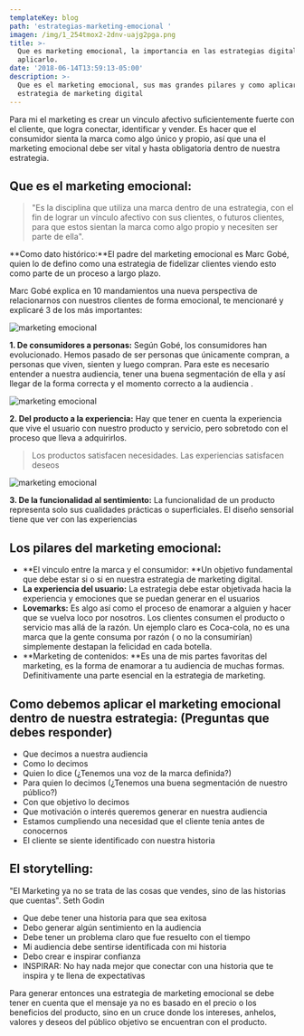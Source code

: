 ```yaml
---
templateKey: blog
path: 'estrategias-marketing-emocional '
imagen: /img/1_254tmox2-2dnv-uajg2pga.png
title: >-
  Que es marketing emocional, la importancia en las estrategias digitales y como
  aplicarlo.
date: '2018-06-14T13:59:13-05:00'
description: >-
  Que es el marketing emocional, sus mas grandes pilares y como aplicarlo a una
  estrategia de marketing digital
---
```

Para mi el marketing es crear un vinculo afectivo suficientemente fuerte con el cliente, que logra conectar, identificar y vender. Es hacer que el consumidor sienta la marca como algo único y propio, así que una el marketing emocional debe ser vital y hasta obligatoria dentro de nuestra estrategia.

## Que es el marketing emocional: 

> "Es la disciplina que utiliza una marca dentro de una estrategia, con el fin de lograr un vínculo afectivo con sus clientes, o futuros clientes, para que estos sientan la marca como algo propio y necesiten ser parte de ella".

**Como dato histórico:**El padre del marketing emocional es Marc Gobé, quien lo de defino como una estrategia de fidelizar clientes viendo esto como parte de un proceso a largo plazo. 

Marc Gobé explica en 10 mandamientos una nueva perspectiva de relacionarnos con nuestros clientes de forma emocional, te mencionaré y explicaré 3 de los más importantes:

![marketing emocional ](/img/1_254tmox2-2dnv-uajg2pga.png)

**1. De consumidores a personas:** Según Gobé, los consumidores han evolucionado. Hemos pasado de ser personas que únicamente compran, a personas que viven, sienten y luego compran. Para este es necesario entender a nuestra audiencia, tener una buena segmentación de ella y así llegar de la forma correcta y el momento correcto a la audiencia . 

![marketing emocional](/img/1_g655vddiqvtqwxcfsssvlg.png)



**2. Del producto a la experiencia:** Hay que tener en cuenta la experiencia que vive el usuario con nuestro producto y servicio, pero sobretodo con el proceso que lleva a adquirirlos. 

> Los productos satisfacen necesidades. Las experiencias satisfacen deseos



![marketing emocional](/img/1_i-wfpn6ygfxihphq6pxryw.png)



**3. De la funcionalidad al sentimiento:** La funcionalidad de un producto representa solo sus cualidades prácticas o superficiales. El diseño sensorial tiene que ver con las experiencias

## Los pilares del marketing emocional:

* **El vinculo entre la marca y el consumidor: **Un objetivo fundamental que debe estar si o si en nuestra estrategia de marketing digital. 
* **La experiencia del usuario:** La estrategia debe estar objetivada hacia la experiencia y emociones que se puedan generar en el usuarios
* **Lovemarks:** Es algo así como el proceso de enamorar a alguien y hacer que se vuelva loco por nosotros. Los clientes consumen el producto o servicio mas allá de la razón. Un ejemplo claro es Coca-cola, no es una marca que la gente consuma por razón ( o no la consumirían) simplemente destapan la felicidad en cada botella. 
* **Marketing de contenidos: **Es una de mis partes favoritas del marketing, es la forma de enamorar a tu audiencia de muchas formas. Definitivamente una parte esencial en la estrategia de marketing.



## Como debemos aplicar el marketing emocional dentro de nuestra estrategia: (Preguntas que debes responder)

* Que decimos a nuestra audiencia
* Como lo decimos
* Quien lo dice (¿Tenemos una voz de la marca definida?)
* Para quien lo decimos (¿Tenemos una buena segmentación de nuestro público?)
* Con que objetivo lo decimos 
* Que motivación o interés queremos generar en nuestra audiencia
* Estamos cumpliendo una necesidad que el cliente tenia antes de conocernos
* El cliente se siente identificado con nuestra historia



## El storytelling: 

"El Marketing ya no se trata de las cosas que vendes, sino de las historias que cuentas". Seth Godin

* Que debe tener una historia para que sea exitosa
* Debo generar algún sentimiento en la audiencia
* Debe tener un problema claro que fue resuelto con el tiempo
* Mi audiencia debe sentirse identificada con mi historia
* Debo crear e inspirar confianza
* INSPIRAR: No hay nada mejor que conectar con una historia que te inspira y te llena de expectativas



Para generar entonces una estrategia de marketing emocional se debe tener en cuenta que el mensaje ya no es basado en el precio o los beneficios del producto, sino en un cruce donde los intereses, anhelos, valores y deseos del público objetivo se encuentran con el producto.
